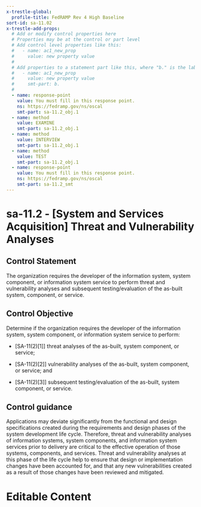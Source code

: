 ```yaml
---
x-trestle-global:
  profile-title: FedRAMP Rev 4 High Baseline
sort-id: sa-11.02
x-trestle-add-props:
  # Add or modify control properties here
  # Properties may be at the control or part level
  # Add control level properties like this:
  #   - name: ac1_new_prop
  #     value: new property value
  #
  # Add properties to a statement part like this, where "b." is the label of the target statement part
  #   - name: ac1_new_prop
  #     value: new property value
  #     smt-part: b.
  #
  - name: response-point
    value: You must fill in this response point.
    ns: https://fedramp.gov/ns/oscal
    smt-part: sa-11.2_obj.1
  - name: method
    value: EXAMINE
    smt-part: sa-11.2_obj.1
  - name: method
    value: INTERVIEW
    smt-part: sa-11.2_obj.1
  - name: method
    value: TEST
    smt-part: sa-11.2_obj.1
  - name: response-point
    value: You must fill in this response point.
    ns: https://fedramp.gov/ns/oscal
    smt-part: sa-11.2_smt
---
```


# sa-11.2 - \[System and Services Acquisition\] Threat and Vulnerability Analyses

## Control Statement

The organization requires the developer of the information system, system component, or information system service to perform threat and vulnerability analyses and subsequent testing/evaluation of the as-built system, component, or service.

## Control Objective

Determine if the organization requires the developer of the information system, system component, or information system service to perform:

- \[SA-11(2)[1]\] threat analyses of the as-built, system component, or service;

- \[SA-11(2)[2]\] vulnerability analyses of the as-built, system component, or service; and

- \[SA-11(2)[3]\] subsequent testing/evaluation of the as-built, system component, or service.

## Control guidance

Applications may deviate significantly from the functional and design specifications created during the requirements and design phases of the system development life cycle. Therefore, threat and vulnerability analyses of information systems, system components, and information system services prior to delivery are critical to the effective operation of those systems, components, and services. Threat and vulnerability analyses at this phase of the life cycle help to ensure that design or implementation changes have been accounted for, and that any new vulnerabilities created as a result of those changes have been reviewed and mitigated.

# Editable Content

<!-- Make additions and edits below -->
<!-- The above represents the contents of the control as received by the profile, prior to additions. -->
<!-- If the profile makes additions to the control, they will appear below. -->
<!-- The above markdown may not be edited but you may edit the content below, and/or introduce new additions to be made by the profile. -->
<!-- If there is a yaml header at the top, parameter values may be edited. Use --set-parameters to incorporate the changes during assembly. -->
<!-- The content here will then replace what is in the profile for this control, after running profile-assemble. -->
<!-- The added parts in the profile for this control are below.  You may edit them and/or add new ones. -->
<!-- Each addition must have a heading either of the form ## Control my_addition_name -->
<!-- or ## Part a. (where the a. refers to one of the control statement labels.) -->
<!-- "## Control" parts are new parts added after the statement part. -->
<!-- "## Part" parts are new parts added into the top-level statement part with that label. -->
<!-- Subparts may be added with nested hash levels of the form ### My Subpart Name -->
<!-- underneath the parent ## Control or ## Part being added -->
<!-- See https://ibm.github.io/compliance-trestle/tutorials/ssp_profile_catalog_authoring/ssp_profile_catalog_authoring for guidance. -->
